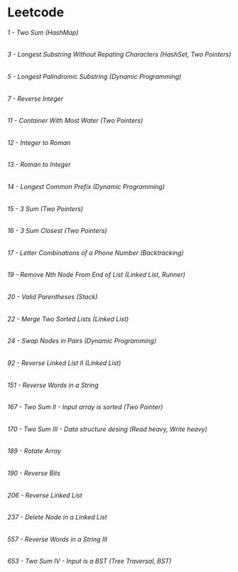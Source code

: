# Leetcode
###### 1 - Two Sum (HashMap)
###### 3 - Longest Substring Without Repating Characters (HashSet, Two Pointers)
###### 5 - Longest Palindromic Substring (Dynamic Programming)
###### 7 - Reverse Integer
###### 11 - Container With Most Water (Two Pointers)
###### 12 - Integer to Roman
###### 13 - Roman to Integer
###### 14 - Longest Common Prefix (Dynamic Programming)
###### 15 - 3 Sum (Two Pointers)
###### 16 - 3 Sum Closest (Two Pointers)
###### 17 - Letter Combinations of a Phone Number (Backtracking)
###### 19 - Remove Nth Node From End of List (Linked List, Runner)
###### 20 - Valid Parentheses (Stack)
###### 22 - Merge Two Sorted Lists (Linked List)
###### 24 - Swap Nodes in Pairs (Dynamic Programming)
###### 92 - Reverse Linked List II (Linked List)
###### 151 - Reverse Words in a String 
###### 167 - Two Sum II - Input array is sorted (Two Pointer)
###### 170 - Two Sum III - Data structure desing (Read heavy, Write heavy)
###### 189 - Rotate Array
###### 190 - Reverse Bits
###### 206 - Reverse Linked List
###### 237 - Delete Node in a Linked List
###### 557 - Reverse Words in a String III
###### 653 - Two Sum IV - Input is a BST (Tree Traversal, BST)
